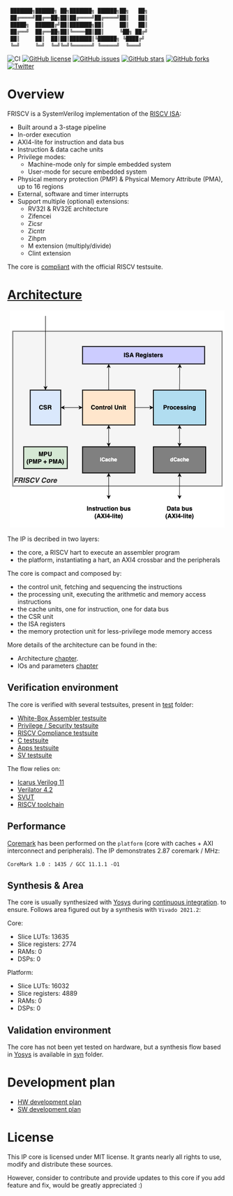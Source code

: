 
     ███████╗██████╗ ██╗███████╗ ██████╗██╗   ██╗
     ██╔════╝██╔══██╗██║██╔════╝██╔════╝██║   ██║
     █████╗  ██████╔╝██║███████╗██║     ██║   ██║
     ██╔══╝  ██╔══██╗██║╚════██║██║     ╚██╗ ██╔╝
     ██║     ██║  ██║██║███████║╚██████╗ ╚████╔╝
     ╚═╝     ╚═╝  ╚═╝╚═╝╚══════╝ ╚═════╝  ╚═══╝

![CI](https://github.com/dpretet/friscv/actions/workflows/ci.yaml/badge.svg?branch=master)
[![GitHub license](https://img.shields.io/github/license/dpretet/friscv)](https://github.com/dpretet/friscv/blob/master/LICENSE)
[![GitHub issues](https://img.shields.io/github/issues/dpretet/friscv)](https://github.com/dpretet/friscv/issues)
[![GitHub stars](https://img.shields.io/github/stars/dpretet/friscv)](https://github.com/dpretet/friscv/stargazers)
[![GitHub forks](https://img.shields.io/github/forks/dpretet/friscv)](https://github.com/dpretet/friscv/network)
[![Twitter](https://img.shields.io/twitter/url/https/github.com/dpretet/friscv?style=social)](https://twitter.com/intent/tweet?text=Wow:&url=https%3A%2F%2Fgithub.com%2Fdpretet%2Ffriscv)

# Overview

FRISCV is a SystemVerilog implementation of the [RISCV ISA](https://riscv.org):

- Built around a 3-stage pipeline
- In-order execution
- AXI4-lite for instruction and data bus
- Instruction & data cache units
- Privilege modes:
    - Machine-mode only for simple embedded system
    - User-mode for secure embedded system
- Physical memory protection (PMP) & Physical Memory Attribute (PMA), up to 16 regions
- External, software and timer interrupts
- Support multiple (optional) extensions:
    - RV32I & RV32E architecture
    - Zifencei
    - Zicsr
    - Zicntr
    - Zihpm
    - M extension (multiply/divide)
    - Clint extension

The core is [compliant](./test/riscv-tests/README.md) with the official RISCV
testsuite.


# [Architecture](./doc/architecture.md)

<p align="center">
  <!--img width="100" height="100" src=""-->
  <img src="doc/assets/friscv-core-top.png">
</p>

The IP is decribed in two layers:
- the core, a RISCV hart to execute an assembler program
- the platform, instantiating a hart, an AXI4 crossbar and the peripherals

The core is compact and composed by:
- the control unit, fetching and sequencing the instructions
- the processing unit, executing the arithmetic and memory access instructions
- the cache units, one for instruction, one for data bus
- the CSR unit
- the ISA registers
- the memory protection unit for less-privilege mode memory access

More details of the architecture can be found in the:
- Architecture [chapter](./doc/architecture.md).
- IOs and parameters [chapter](./doc/ios_params.md)


## Verification environment

The core is verified with several testsuites, present in [test](./test) folder:
- [White-Box Assembler testsuite](./test/wba_testsuite/README.md)
- [Privilege / Security testsuite](./test/priv_sec_testsuite/README.md)
- [RISCV Compliance testsuite](./test/riscv-tests/README.md)
- [C testsuite](./test/c_testsuite/README.md)
- [Apps testsuite](./test/apps/README.md)
- [SV testsuite](./test/sv/README.md)

 The flow relies on:

- [Icarus Verilog 11](https://github.com/steveicarus/iverilog)
- [Verilator 4.2](https://github.com/verilator)
- [SVUT](https://github.com/dpretet/svut)
- [RISCV toolchain](https://github.com/riscv-collab/riscv-gnu-toolchain)


## Performance

[Coremark](test/apps/coremark) has been performed on the `platform` (core with caches + AXI interconnect and peripherals).
The IP demonstrates 2.87 coremark / MHz:

```
CoreMark 1.0 : 1435 / GCC 11.1.1 -O1
```

## Synthesis & Area

The core is usually synthesized with [Yosys](syn/yosys) during [continuous integration](https://github.com/dpretet/friscv/actions).
to ensure. Follows area figured out by a synthesis with `Vivado 2021.2`:

Core:
- Slice LUTs: 13635
- Slice registers: 2774
- RAMs: 0
- DSPs: 0

Platform:
- Slice LUTs: 16032
- Slice registers: 4889
- RAMs: 0
- DSPs: 0


## Validation environment

The core has not been yet tested on hardware, but a synthesis flow based in [Yosys](https://github.com/YosysHQ/yosys)
is available in [syn](./syn) folder.


# Development plan

- [HW development plan](doc/project_mgt_hw.md)
- [SW development plan](doc/project_mgt_sw.md)


# License

This IP core is licensed under MIT license. It grants nearly all rights to use,
modify and distribute these sources.

However, consider to contribute and provide updates to this core if you add
feature and fix, would be greatly appreciated :)
